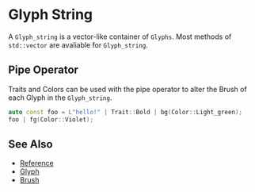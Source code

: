 # Glyph String

A `Glyph_string` is a vector-like container of `Glyphs`. Most methods of
`std::vector` are avaliable for `Glyph_string`.

## Pipe Operator

Traits and Colors can be used with the pipe operator to alter the Brush of each
Glyph in the `Glyph_string`.

```cpp
auto const foo = L"hello!" | Trait::Bold | bg(Color::Light_green);
foo | fg(Color::Violet);
```

## See Also

- [Reference](https://a-n-t-h-o-n-y.github.io/TermOx/classox_1_1Glyph__string.html)
- [Glyph](glyph.md)
- [Brush](brush.md)
